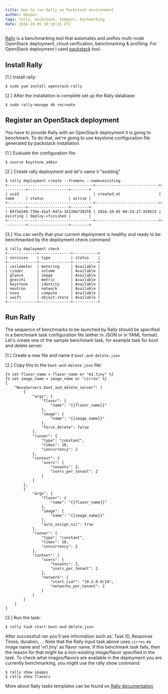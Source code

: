 ```yaml
---
title: How to run Rally on Packstack environment
author: mkopec
tags: rally, packstack, tempest, bechmarking
date: 2016-10-05 10:10:15 UTC
---
```


[Rally](https://rally.readthedocs.io/en/latest/overview.html) is a benchmarking tool that automates and unifies multi-node OpenStack deployment, cloud verification, benchmarking & profiling.
For OpenStack deployment I used [packstack](https://www.rdoproject.org/install/packstack/) tool.

## Install Rally

[1.] Install rally:

    $ sudo yum install openstack-rally

[2.] After the installation is complete set up the Rally database:

    $ sudo rally-manage db recreate


## Register an OpenStack deployment

You have to provide Rally with an OpenStack deployment it is going to benchmark. To do that, we're going to use keystone configuration file generated by packstack installation.

[1.] Evaluate the configuration file:

    $ source keystone_admin

[2.] Create rally deployment and let's name it "existing"

    $ rally deployment create --fromenv --name=existing
    +--------------------------------------+----------------------------+----------+------------------+--------+
    | uuid                                 | created_at                 | name     | status           | active |
    +--------------------------------------+----------------------------+----------+------------------+--------+
    | 6973e349-739e-41af-947a-34230b7383f8 | 2016-10-05 08:24:27.939523 | existing | deploy->finished |        |
    +--------------------------------------+----------------------------+----------+------------------+--------+

[3.] You can verify that your current deployment is healthy and ready to be benchmarked by the deployment check command:

    $ rally deployment check
    +-------------+--------------+-----------+
    | services    | type         | status    |
    +-------------+--------------+-----------+
    | ceilometer  | metering     | Available |
    | cinder      | volume       | Available |
    | glance      | image        | Available |
    | gnocchi     | metric       | Available |
    | keystone    | identity     | Available |
    | neutron     | network      | Available |
    | nova        | compute      | Available |
    | swift       | object-store | Available |
    +-------------+--------------+-----------+


## Run Rally

The sequence of benchmarks to be launched by Rally should be specified in a benchmark task configuration file (either in JSON or in YAML format).
Let's create one of the sample benchmark task, for example task for boot and delete server.

[1.] Create a new file and name it `boot-and-delete.json`

[2.] Copy this to the `boot-and-delete.json` file:

```
{% set flavor_name = flavor_name or "m1.tiny" %}
{% set image_name = image_name or "cirros" %}
{
    "NovaServers.boot_and_delete_server": [
        {
            "args": {
                "flavor": {
                    "name": "{{flavor_name}}"
                },
                "image": {
                    "name": "{{image_name}}"
                },
                "force_delete": false
            },
            "runner": {
                "type": "constant",
                "times": 10,
                "concurrency": 2
            },
            "context": {
                "users": {
                    "tenants": 3,
                    "users_per_tenant": 2
                }
            }
        },
        {
            "args": {
                "flavor": {
                    "name": "{{flavor_name}}"
                },
                "image": {
                    "name": "{{image_name}}"
                },
                "auto_assign_nic": true
            },
            "runner": {
                "type": "constant",
                "times": 10,
                "concurrency": 2
            },
            "context": {
                "users": {
                    "tenants": 3,
                    "users_per_tenant": 2
                },
                "network": {
                    "start_cidr": "10.2.0.0/24",
                    "networks_per_tenant": 2
                }
            }
        }
    ]
}
```

[3.] Run the task:

    $ rally task start boot-and-delete.json

After successfull ran you'll see information such as: Task ID, Response Times, duration, ...
Note that the Rally input task above uses `cirros` as image name and 'm1.tiny' as flavor name. If this benchmark task fails, then the reason for that might be a non-existing image/flavor specified in the task. To check what images/flavors are available in the deployment you are currently benchmarking, you might use the rally show command:

    $ rally show images
    $ rally show flavors

More about Rally tasks templates can be found on [Rally documentation](https://rally.readthedocs.io/en/latest/tutorial/step_5_task_templates.html)
